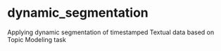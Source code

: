 # dynamic_segmentation
Applying dynamic segmentation of timestamped Textual data based on Topic Modeling task
